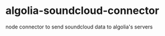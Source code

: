 algolia-soundcloud-connector
============================

node connector to send soundcloud data to algolia's servers
